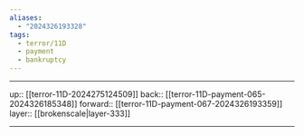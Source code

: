 ```yaml
---
aliases:
  - "2024326193328"
tags:
  - terror/11D
  - payment
  - bankruptcy
---
```




***

up:: [[terror-11D-2024275124509]]
back:: [[terror-11D-payment-065-2024326185348]]
forward:: [[terror-11D-payment-067-2024326193359]]
layer:: [[brokenscale|layer-333]]

***
